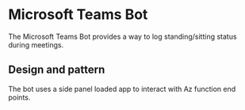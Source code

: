 # Microsoft Teams Bot #

The Microsoft Teams Bot provides a way to log standing/sitting status during meetings.

## Design and pattern ##

The bot uses a side panel loaded app to interact with Az function end points.
